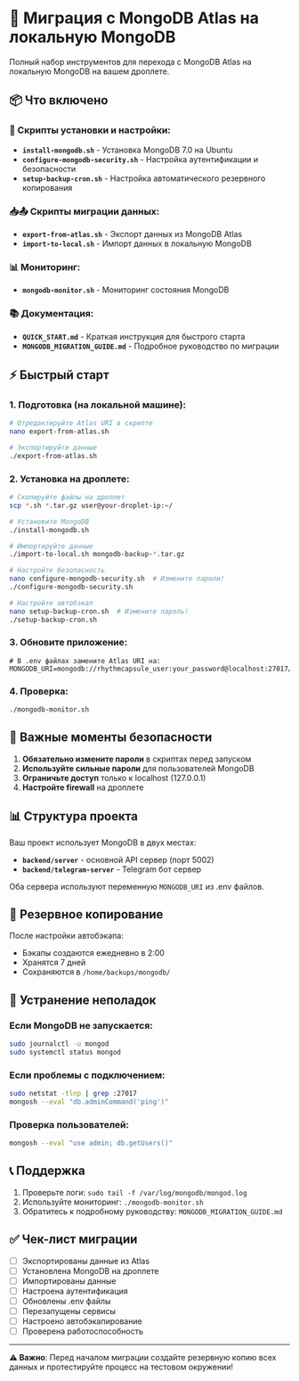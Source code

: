 # 🚀 Миграция с MongoDB Atlas на локальную MongoDB

Полный набор инструментов для перехода с MongoDB Atlas на локальную MongoDB на вашем дроплете.

## 📦 Что включено

### 🔧 Скрипты установки и настройки:
- **`install-mongodb.sh`** - Установка MongoDB 7.0 на Ubuntu
- **`configure-mongodb-security.sh`** - Настройка аутентификации и безопасности
- **`setup-backup-cron.sh`** - Настройка автоматического резервного копирования

### 📥📤 Скрипты миграции данных:
- **`export-from-atlas.sh`** - Экспорт данных из MongoDB Atlas
- **`import-to-local.sh`** - Импорт данных в локальную MongoDB

### 📊 Мониторинг:
- **`mongodb-monitor.sh`** - Мониторинг состояния MongoDB

### 📚 Документация:
- **`QUICK_START.md`** - Краткая инструкция для быстрого старта
- **`MONGODB_MIGRATION_GUIDE.md`** - Подробное руководство по миграции

## ⚡ Быстрый старт

### 1. Подготовка (на локальной машине):
```bash
# Отредактируйте Atlas URI в скрипте
nano export-from-atlas.sh

# Экспортируйте данные
./export-from-atlas.sh
```

### 2. Установка на дроплете:
```bash
# Скопируйте файлы на дроплет
scp *.sh *.tar.gz user@your-droplet-ip:~/

# Установите MongoDB
./install-mongodb.sh

# Импортируйте данные
./import-to-local.sh mongodb-backup-*.tar.gz

# Настройте безопасность
nano configure-mongodb-security.sh  # Измените пароли!
./configure-mongodb-security.sh

# Настройте автобэкап
nano setup-backup-cron.sh  # Измените пароль!
./setup-backup-cron.sh
```

### 3. Обновите приложение:
```env
# В .env файлах замените Atlas URI на:
MONGODB_URI=mongodb://rhythmcapsule_user:your_password@localhost:27017/rhythmcapsule
```

### 4. Проверка:
```bash
./mongodb-monitor.sh
```

## 🔐 Важные моменты безопасности

1. **Обязательно измените пароли** в скриптах перед запуском
2. **Используйте сильные пароли** для пользователей MongoDB
3. **Ограничьте доступ** только к localhost (127.0.0.1)
4. **Настройте firewall** на дроплете

## 📊 Структура проекта

Ваш проект использует MongoDB в двух местах:
- **`backend/server`** - основной API сервер (порт 5002)
- **`backend/telegram-server`** - Telegram бот сервер

Оба сервера используют переменную `MONGODB_URI` из .env файлов.

## 🔄 Резервное копирование

После настройки автобэкапа:
- Бэкапы создаются ежедневно в 2:00
- Хранятся 7 дней
- Сохраняются в `/home/backups/mongodb/`

## 🚨 Устранение неполадок

### Если MongoDB не запускается:
```bash
sudo journalctl -u mongod
sudo systemctl status mongod
```

### Если проблемы с подключением:
```bash
sudo netstat -tlnp | grep :27017
mongosh --eval "db.adminCommand('ping')"
```

### Проверка пользователей:
```bash
mongosh --eval "use admin; db.getUsers()"
```

## 📞 Поддержка

1. Проверьте логи: `sudo tail -f /var/log/mongodb/mongod.log`
2. Используйте мониторинг: `./mongodb-monitor.sh`
3. Обратитесь к подробному руководству: `MONGODB_MIGRATION_GUIDE.md`

## ✅ Чек-лист миграции

- [ ] Экспортированы данные из Atlas
- [ ] Установлена MongoDB на дроплете
- [ ] Импортированы данные
- [ ] Настроена аутентификация
- [ ] Обновлены .env файлы
- [ ] Перезапущены сервисы
- [ ] Настроено автобэкапирование
- [ ] Проверена работоспособность

---

**⚠️ Важно**: Перед началом миграции создайте резервную копию всех данных и протестируйте процесс на тестовом окружении! 
